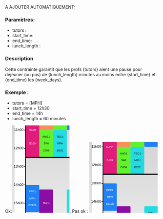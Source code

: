 A AJOUTER AUTOMATIQUEMENT:

### Paramètres:
- tutors :
- start_time: 
- end_time:
- lunch_length : 

### Description
Cette contrainte garantit que les profs {tutors} aient une pause pour déjeuner (ou pas) de {lunch_length} minutes
au moins entre {start_time} et {end_time} les {week_days}.

### Exemple : 
- tutors = [MPH]
- start_time = 12h30
- end_time = 14h
- lunch_length = 60 minutes

Ok:![Situation autorisée](../images/ok_tutors_lunch_break.png), Pas ok : ![Situation interdite](../images/forbidden_tutors_lunch_break.png)